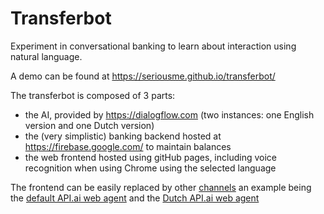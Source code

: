# Transferbot
Experiment in conversational banking to learn about interaction using natural language.

A demo can be found at https://seriousme.github.io/transferbot/

The transferbot is composed of 3 parts:
- the AI, provided by https://dialogflow.com (two instances: one English version and one Dutch version)
- the (very simplistic) banking backend hosted at https://firebase.google.com/ to maintain balances
- the web frontend hosted using gitHub pages, including voice recognition when using Chrome using the selected language

The frontend can be easily replaced by other [channels](https://docs.api.ai/docs/integrations) an example being the [default API.ai web agent](https://console.dialogflow.com/api-client/demo/embedded/transferbot) and the [Dutch API.ai web agent](https://console.dialogflow.com/api-client/demo/embedded/transferbotNL)
